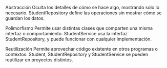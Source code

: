 Abstracción
Oculta los detalles de cómo se hace algo, mostrando solo lo necesario.
StudentRepository define las operaciones sin mostrar cómo se guardan los datos.

Polimorfismo
Permite usar distintas clases que comparten una misma interfaz o comportamiento.
StudentService usa la interfaz StudentRepository, y puede funcionar con cualquier implementación.

Reutilización
Permite aprovechar código existente en otros programas o contextos.
Student, StudentRepository y StudentService se pueden reutilizar en proyectos distintos.
